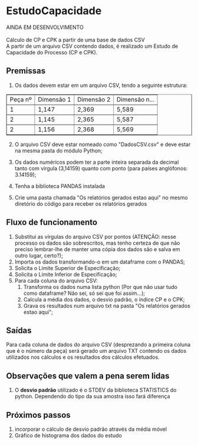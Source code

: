 # EstudoCapacidade
AINDA EM DESENVOLVIMENTO
<br><br>Cálculo de CP e CPK a partir de uma base de dados CSV
<br>A partir de um arquivo CSV contendo dados, é realizado um Estudo de Capacidade do Processo (CP e CPK).

## Premissas
1. Os dados devem estar em um arquivo CSV, tendo a seguinte estrutura:
<table border="1">
    <tr>
        <td>Peça nº</td>
        <td>Dimensão 1</td>
        <td>Dimensão 2</td>
        <td>Dimensão n...</td>
    </tr>
    <tr>
        <td>1</td>
        <td>1,147</td>
        <td>2,369</td>
        <td>5,589</td>
    </tr>
    <tr>
        <td>2</td>
        <td>1,145</td>
        <td>2,365</td>
        <td>5,587</td>
    </tr>
    <tr>
        <td>2</td>
        <td>1,156</td>
        <td>2,368</td>
        <td>5,569</td>
    </tr>
</table>

2. O arquivo CSV deve estar nomeado como "DadosCSV.csv" e deve estar na mesma pasta do módulo Python;

3. Os dados numéricos podem ter a parte inteira separada da decimal tanto com vírgula (3,14159) quanto com ponto (para
países anglófonos: 3.14159);

4. Tenha a biblioteca PANDAS instalada

5. Crie uma pasta chamada "Os relatórios gerados estao aqui" no mesmo diretório do código para receber os relatórios
 gerados  
 

## Fluxo de funcionamento
1. Substitui as vírgulas do arquivo CSV por pontos (ATENÇÃO: nesse processo os dados são sobrescritos, mas tenho certeza
 de que não preciso lembrar-lhe de manter uma cópia dos dados são e salva em outro lugar, certo?);
2. Importa os dados transformando-o em um dataframe com o PANDAS;
3. Solicita o Limite Superior de Especificação;
4. Solicita o Limite Inferior de Especificação;
5. Para cada coluna do arquivo CSV:
   1. Transforma os dados numa lista python (Por que não usar tudo como dataframe? Não sei, só sei que foi assim...);
   2. Calcula a média dos dados, o desvio padrão, o índice CP e o CPK;
   3. Grava os resultados num arquivo txt na pasta "Os relatórios gerados estao aqui";


## Saídas
Para cada coluna de dados do arquivo CSV (desprezando a primeira coluna que é o número da peça) será gerado um arquivo
TXT contendo os dados utilizados nos cálculos e os resultados dos cálculos efetuados.


## Observações que valem a pena serem lidas
1. O <b>desvio padrão</b> utilizado é o STDEV da biblioteca STATISTICS do python. Dependendo do tipo da sua amostra isso
fará diferença


## Próximos passos
1. incorporar o cálculo de desvio padrão através da média móvel
2. Gráfico de histograma dos dados do estudo